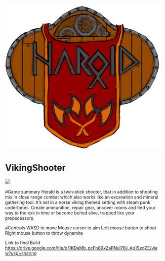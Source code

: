 ![](https://github.com/krissen95/VikingShooter/blob/master/Herald.png)
# VikingShooter
 ![](https://github.com/krissen95/VikingShooter/blob/master/herald.gif)
 
#Game summary
Herald is a twin-stick shooter, that in addition to shooting mix in close range combat which also works like an excavation and mineral gathering tool. It’s set in a norse viking themed setting with steam punk undertones. Create ammunition, repair gear, uncover rooms and find your way to the exit in time or become buried alive, trapped like your 
predecessors. 

#Controls
WASD to move
Mouse cursor to aim
Left mouse button to shoot
Right mouse button to throw dynamite

 Link to final Build
 https://drive.google.com/file/d/1KDaMb_pcFn89xZaPNul76jj_Ap1SzqZE/view?usp=sharing
